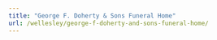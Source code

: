 ```yaml
---
title: "George F. Doherty & Sons Funeral Home"
url: /wellesley/george-f-doherty-and-sons-funeral-home/
---
```

